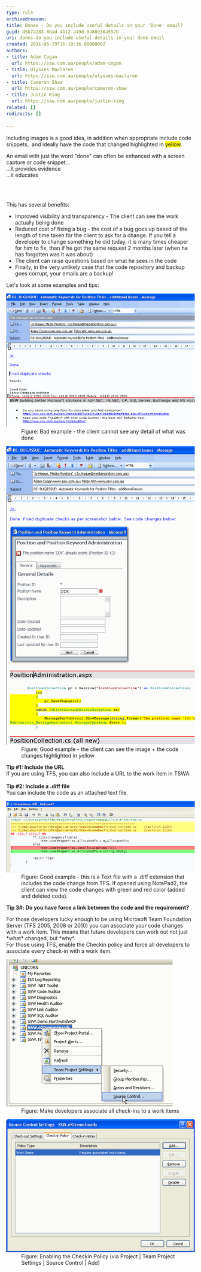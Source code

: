 ```yaml
---
type: rule
archivedreason: 
title: Dones - Do you include useful details in your 'Done' email?
guid: d5b7a283-6bad-4b12-a49d-9a88e30a552b
uri: dones-do-you-include-useful-details-in-your-done-email
created: 2011-05-29T16:10:16.0000000Z
authors:
- title: Adam Cogan
  url: https://ssw.com.au/people/adam-cogan
- title: Ulysses Maclaren
  url: https://ssw.com.au/people/ulysses-maclaren
- title: Cameron Shaw
  url: https://ssw.com.au/people/cameron-shaw
- title: Justin King
  url: https://ssw.com.au/people/justin-king
related: []
redirects: []

---
```



<p>​​Including images is a good idea, in addition when appropriate include code snippets,  and ideally have the code that changed highlighted in ​<font style="background-color:#ffff00;">yellow</font>. </p><p class="ssw15-rteElement-GreyBox">An email with just the word "done" can often be enhanced with a screen capture or code snippet...<br>...it provides evidence<br>...it educates<br></p>
<br><excerpt class='endintro'></excerpt><br>
<p>This has several benefits:</p><ul><li>Improved visibility and transparency - The client can see the work actually being done</li><li>Reduced cost of fixing a bug - the cost of a bug goes up based of the length of time taken for the client to ask for a change. If you tell a developer to change something he did today, it is many times cheaper for him to fix, than if he got the same request 2 months later (when he has forgotten was it was about) </li><li>The client can raise questions based on what he sees in the code</li><li>Finally, in the very unlikely case that the code repository and backup goes corrupt, your emails are a backup!</li></ul><p>Let's look at some examples and tips:</p><dl class="badImage"><dt> <img src="NotifyCodeChangesBad.gif" alt="" style="width:620px;" /> </dt><dd>Figure: Bad example - the client cannot see any detail of what was done </dd></dl><dl class="goodImage"><dt> <img src="NotifyCodeChanges.gif" border="0" alt="" style="width:592px;" /> </dt><dd>Figure: Good example - the client can see the image + the code changes highlighted in yellow </dd></dl><p> 
   <strong>Tip #1: Include the URL<br></strong>If you are using TFS, you can also include a URL to the work item in TSWA<br><br><strong>Tip #2: Include a .diff file<br></strong>You can include the code as an attached text file.  <br></p><dl class="goodImage"><dt> <img src="NotePad2DiffFiles.gif" alt="" /> </dt><dd>Figure: Good example - this is a Text file with a .diff extension that includes the code change from TFS. If opened using NotePad2, the client can view the code changes with green and red color (added and deleted code). </dd></dl><p>
   <strong>Tip 3#: Do you have force a link between the code and the requirement?</strong></p><p>For those developers lucky enough to be using Microsoft Team Foundation Server (TFS 2005, 2008 or 2010) you can associate your code changes with a work item. This means that future developers can work out not just *what* changed, but *why*. <br>For those using TFS, enable the Checkin policy and force all developers to associate every check-in with a work item.</p><dl class="image"><dt> <img alt=" " src="SourceControl_AssociateWorkItems1.gif" /> <strong> </strong></dt><dd>Figure: Make developers associate all check-ins to a work items </dd></dl> <dl class="image"> <dt> <img src="SourceControl_AssociateWorkItems2.gif" alt="" style="width:563px;" /> <strong> </strong></dt><dd>Figure: Enabling the Checkin Policy (via Project | Team Project Settings | Source Control | Add) </dd></dl> <br>


